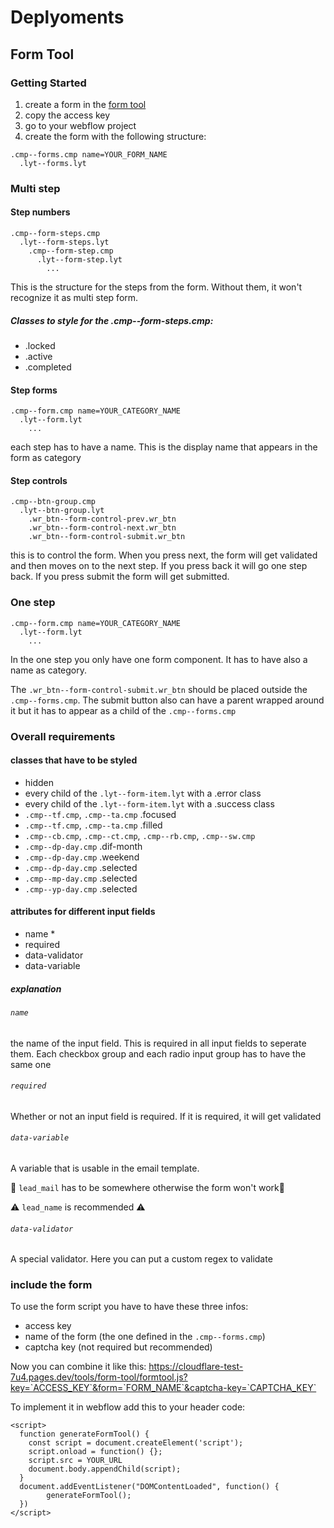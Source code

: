 # Deplyoments

## Form Tool

### Getting Started

1. create a form in the [form tool](https://gecko-form-tool-be-new.vercel.app/)
2. copy the access key
3. go to your webflow project
4. create the form with the following structure:

```
.cmp--forms.cmp name=YOUR_FORM_NAME
  .lyt--forms.lyt
```

### Multi step

#### Step numbers

```
.cmp--form-steps.cmp
  .lyt--form-steps.lyt
    .cmp--form-step.cmp
      .lyt--form-step.lyt
        ...
```

This is the structure for the steps from the form. Without them, it won't recognize it as multi step form.

##### Classes to style for the .cmp--form-steps.cmp:

- .locked
- .active
- .completed

#### Step forms

```
.cmp--form.cmp name=YOUR_CATEGORY_NAME
  .lyt--form.lyt
    ...
```

each step has to have a name. This is the display name that appears in the form as category

#### Step controls

```
.cmp--btn-group.cmp
  .lyt--btn-group.lyt
    .wr_btn--form-control-prev.wr_btn
    .wr_btn--form-control-next.wr_btn
    .wr_btn--form-control-submit.wr_btn
```

this is to control the form. When you press next, the form will get validated and then moves on to the next step. If you press back it will go one step back. If you press submit the form will get submitted.

### One step

```
.cmp--form.cmp name=YOUR_CATEGORY_NAME
  .lyt--form.lyt
    ...
```

In the one step you only have one form component. It has to have also a name as category.

The `.wr_btn--form-control-submit.wr_btn` should be placed outside the `.cmp--forms.cmp`. The submit button also can have a parent wrapped around it but it has to appear as a child of the `.cmp--forms.cmp`

### Overall requirements

#### classes that have to be styled

- hidden
- every child of the `.lyt--form-item.lyt` with a .error class
- every child of the `.lyt--form-item.lyt` with a .success class
- `.cmp--tf.cmp`, `.cmp--ta.cmp` .focused
- `.cmp--tf.cmp`, `.cmp--ta.cmp` .filled
- `.cmp--cb.cmp`, `.cmp--ct.cmp`, `.cmp--rb.cmp`, `.cmp--sw.cmp`
- `.cmp--dp-day.cmp` .dif-month
- `.cmp--dp-day.cmp` .weekend
- `.cmp--dp-day.cmp` .selected
- `.cmp--mp-day.cmp` .selected
- `.cmp--yp-day.cmp` .selected

#### attributes for different input fields

- name \*
- required
- data-validator
- data-variable

##### explanation

###### `name`

the name of the input field. This is required in all input fields to seperate them. Each checkbox group and each radio input group has to have the same one

###### `required`

Whether or not an input field is required. If it is required, it will get validated

###### `data-variable`

A variable that is usable in the email template.

🚨 `lead_mail` has to be somewhere otherwise the form won't work🚨

⚠️ `lead_name` is recommended ⚠️

###### `data-validator`

A special validator. Here you can put a custom regex to validate

### include the form

To use the form script you have to have these three infos:

- access key
- name of the form (the one defined in the `.cmp--forms.cmp`)
- captcha key (not required but recommended)

Now you can combine it like this:
https://cloudflare-test-7u4.pages.dev/tools/form-tool/formtool.js?key=`ACCESS_KEY`&form=`FORM_NAME`&captcha-key=`CAPTCHA_KEY`

To implement it in webflow add this to your header code:

```
<script>
  function generateFormTool() {
    const script = document.createElement('script');
    script.onload = function() {};
    script.src = YOUR_URL
    document.body.appendChild(script);
  }
  document.addEventListener("DOMContentLoaded", function() {
		generateFormTool();
  })
</script>
```
